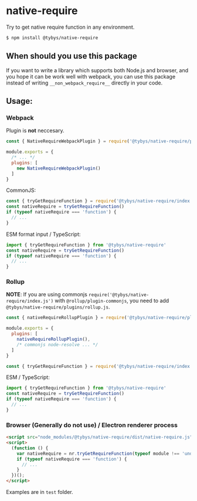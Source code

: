 # native-require

Try to get native require function in any environment.

``` bash
$ npm install @tybys/native-require
```

## When should you use this package

If you want to write a library which supports both Node.js and browser, and you hope it can be work well with webpack, you can use this package instead of writing `__non_webpack_require__` directly in your code.

## Usage:

### Webpack

Plugin is **not** neccesary.

``` js
const { NativeRequireWebpackPlugin } = require('@tybys/native-require/plugins/webpack.js')

module.exports = {
  /* ... */
  plugins: [
    new NativeRequireWebpackPlugin()
  ]
}
```

CommonJS:

``` js
const { tryGetRequireFunction } = require('@tybys/native-require/index.js') // index.js can not be omitted
const nativeRequire = tryGetRequireFunction()
if (typeof nativeRequire === 'function') {
  // ...
}
```

ESM format input / TypeScript:

``` ts
import { tryGetRequireFunction } from '@tybys/native-require'
const nativeRequire = tryGetRequireFunction()
if (typeof nativeRequire === 'function') {
  // ...
}
```

### Rollup

**NOTE**: If you are using commonjs `require('@tybys/native-require/index.js')` with `@rollup/plugin-commonjs`, you need to add `@tybys/native-require/plugins/rollup.js`.

``` js
const { nativeRequireRollupPlugin } = require('@tybys/native-require/plugins/rollup.js')

module.exports = {
  plugins: [
    nativeRequireRollupPlugin(),
    /* commonjs node-resolve ... */
  ]
}
```

``` js
const { tryGetRequireFunction } = require('@tybys/native-require/index.js') // index.js can not be omitted
```

ESM / TypeScript:

``` js
import { tryGetRequireFunction } from '@tybys/native-require'
const nativeRequire = tryGetRequireFunction()
if (typeof nativeRequire === 'function') {
  // ...
}
```

### Browser (Generally do not use) / Electron renderer process

``` html
<script src="node_modules/@tybys/native-require/dist/native-require.js"></script>
<script>
  (function () {
    var nativeRequire = nr.tryGetRequireFunction(typeof module !== 'undefined' ? module : undefined)();
    if (typeof nativeRequire === 'function') {
      // ...
    }
  })();
</script>
```

Examples are in `test` folder.
